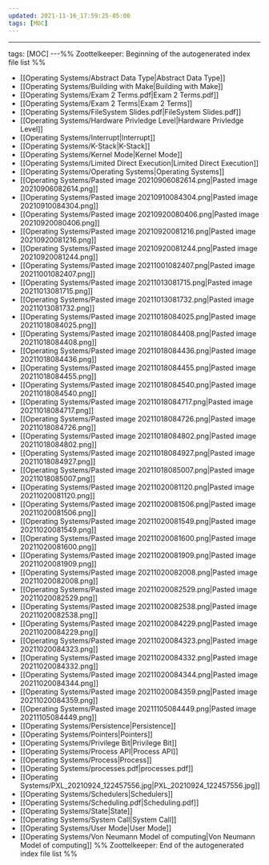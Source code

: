 ```yaml
---
updated: 2021-11-16_17:59:25-05:00
tags: [MOC]
---
```

---
tags: [MOC]
---%% Zoottelkeeper: Beginning of the autogenerated index file list  %%
-  [[Operating Systems/Abstract Data Type|Abstract Data Type]]
-  [[Operating Systems/Building with Make|Building with Make]]
-  [[Operating Systems/Exam 2 Terms.pdf|Exam 2 Terms.pdf]]
-  [[Operating Systems/Exam 2 Terms|Exam 2 Terms]]
-  [[Operating Systems/FileSystem Slides.pdf|FileSystem Slides.pdf]]
-  [[Operating Systems/Hardware Privledge Level|Hardware Privledge Level]]
-  [[Operating Systems/Interrupt|Interrupt]]
-  [[Operating Systems/K-Stack|K-Stack]]
-  [[Operating Systems/Kernel Mode|Kernel Mode]]
-  [[Operating Systems/Limited Direct Execution|Limited Direct Execution]]
-  [[Operating Systems/Operating Systems|Operating Systems]]
-  [[Operating Systems/Pasted image 20210906082614.png|Pasted image 20210906082614.png]]
-  [[Operating Systems/Pasted image 20210910084304.png|Pasted image 20210910084304.png]]
-  [[Operating Systems/Pasted image 20210920080406.png|Pasted image 20210920080406.png]]
-  [[Operating Systems/Pasted image 20210920081216.png|Pasted image 20210920081216.png]]
-  [[Operating Systems/Pasted image 20210920081244.png|Pasted image 20210920081244.png]]
-  [[Operating Systems/Pasted image 20211001082407.png|Pasted image 20211001082407.png]]
-  [[Operating Systems/Pasted image 20211013081715.png|Pasted image 20211013081715.png]]
-  [[Operating Systems/Pasted image 20211013081732.png|Pasted image 20211013081732.png]]
-  [[Operating Systems/Pasted image 20211018084025.png|Pasted image 20211018084025.png]]
-  [[Operating Systems/Pasted image 20211018084408.png|Pasted image 20211018084408.png]]
-  [[Operating Systems/Pasted image 20211018084436.png|Pasted image 20211018084436.png]]
-  [[Operating Systems/Pasted image 20211018084455.png|Pasted image 20211018084455.png]]
-  [[Operating Systems/Pasted image 20211018084540.png|Pasted image 20211018084540.png]]
-  [[Operating Systems/Pasted image 20211018084717.png|Pasted image 20211018084717.png]]
-  [[Operating Systems/Pasted image 20211018084726.png|Pasted image 20211018084726.png]]
-  [[Operating Systems/Pasted image 20211018084802.png|Pasted image 20211018084802.png]]
-  [[Operating Systems/Pasted image 20211018084927.png|Pasted image 20211018084927.png]]
-  [[Operating Systems/Pasted image 20211018085007.png|Pasted image 20211018085007.png]]
-  [[Operating Systems/Pasted image 20211020081120.png|Pasted image 20211020081120.png]]
-  [[Operating Systems/Pasted image 20211020081506.png|Pasted image 20211020081506.png]]
-  [[Operating Systems/Pasted image 20211020081549.png|Pasted image 20211020081549.png]]
-  [[Operating Systems/Pasted image 20211020081600.png|Pasted image 20211020081600.png]]
-  [[Operating Systems/Pasted image 20211020081909.png|Pasted image 20211020081909.png]]
-  [[Operating Systems/Pasted image 20211020082008.png|Pasted image 20211020082008.png]]
-  [[Operating Systems/Pasted image 20211020082529.png|Pasted image 20211020082529.png]]
-  [[Operating Systems/Pasted image 20211020082538.png|Pasted image 20211020082538.png]]
-  [[Operating Systems/Pasted image 20211020084229.png|Pasted image 20211020084229.png]]
-  [[Operating Systems/Pasted image 20211020084323.png|Pasted image 20211020084323.png]]
-  [[Operating Systems/Pasted image 20211020084332.png|Pasted image 20211020084332.png]]
-  [[Operating Systems/Pasted image 20211020084344.png|Pasted image 20211020084344.png]]
-  [[Operating Systems/Pasted image 20211020084359.png|Pasted image 20211020084359.png]]
-  [[Operating Systems/Pasted image 20211105084449.png|Pasted image 20211105084449.png]]
-  [[Operating Systems/Persistence|Persistence]]
-  [[Operating Systems/Pointers|Pointers]]
-  [[Operating Systems/Privilege Bit|Privilege Bit]]
-  [[Operating Systems/Process API|Process API]]
-  [[Operating Systems/Process|Process]]
-  [[Operating Systems/processes.pdf|processes.pdf]]
-  [[Operating Systems/PXL_20210924_122457556.jpg|PXL_20210924_122457556.jpg]]
-  [[Operating Systems/Schedulers|Schedulers]]
-  [[Operating Systems/Scheduling.pdf|Scheduling.pdf]]
-  [[Operating Systems/State|State]]
-  [[Operating Systems/System Call|System Call]]
-  [[Operating Systems/User Mode|User Mode]]
-  [[Operating Systems/Von Neumann Model of computing|Von Neumann Model of computing]]
%% Zoottelkeeper: End of the autogenerated index file list  %%
